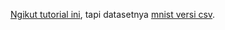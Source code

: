 [Ngikut tutorial ini](https://towardsdatascience.com/math-neural-network-from-scratch-in-python-d6da9f29ce65), tapi datasetnya [mnist versi csv](https://pjreddie.com/projects/mnist-in-csv/).
